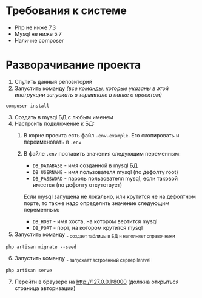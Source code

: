 # Требования к системе
- Php не ниже 7.3
- Mysql не ниже 5.7
- Наличие composer
    
# Разворачивание проекта
1. Спулить данный репозиторий
2. Запустить команду *(все команды, которые указаны в этой инструкции запускать в терминале в папке с проектом)*
```
composer install
```
3. Создать в mysql БД с любым именем
4. Настроить подключение к БД:
   1. В корне проекта есть файл `.env.example`. Его скопировать и переименовать в `.env`
   2. В файле `.env` поставить значения следующим переменным:
        - `DB_DATABASE` - имя созданной в mysql БД
        - `DB_USERNAME` - имя пользователя mysql (по дефолту root)
        - `DB_PASSWORD` - пароль пользователя mysql, если таковой имеется (по дефолту отсутствует)
        
        Если mysql запущена не локально, или крутится не на дефолтном порте, то также надо определить значение следующим переменным:
        - `DB_HOST` - имя хоста, на котором вертится mysql
        - `DB_PORT` - порт, на котором крутится mysql      
5. Запустить команду <sub>- создает таблицы в БД и наполняет справочники</sub>
```
php artisan migrate --seed
```
6. Запустить команду  <sub>- запускает встроенный сервер laravel</sub>
```
php artisan serve
```
7. Перейти в браузере на http://127.0.0.1:8000 (должна открыться страница авторизации)
    
